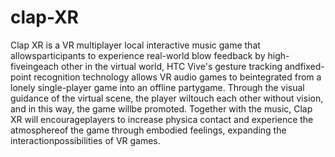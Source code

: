 # clap-XR

Clap XR is a VR multiplayer local interactive music game that allowsparticipants to experience real-world blow feedback by high-fiveingeach other in the virtual world, HTC Vive's gesture tracking andfixed-point recognition technology allows VR audio games to beintegrated from a lonely single-player game into an offline partygame.
Through the visual guidance of the virtual scene, the player wiltouch each other without vision, and in this way, the game willbe promoted. Together with the music, Clap XR will encourageplayers to increase physica contact and experience the atmosphereof the game through embodied feelings, expanding the interactionpossibilities of VR games.